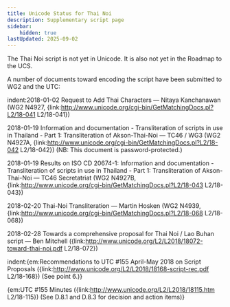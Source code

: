 ```yaml
---
title: Unicode Status for Thai Noi
description: Supplementary script page
sidebar:
    hidden: true
lastUpdated: 2025-09-02
---
```


The Thai Noi script is not yet in Unicode. It is also not yet in the Roadmap to the UCS.

[comment]: # (end of intro)

[comment]: # (start of blocks)



[comment]: # (end of blocks)

[comment]: # (start of chars)



[comment]: # (end of chars)

[comment]: # (start of rest)

A number of documents toward encoding the script have been submitted to WG2 and the UTC:

indent:2018-01-02 Request to Add Thai Characters — Nitaya Kanchanawan (WG2 N4927, {link:http://www.unicode.org/cgi-bin/GetMatchingDocs.pl?L2/18-041 L2/18-041})

2018-01-19 Information and documentation - Transliteration of scripts in use in Thailand - Part 1: Transliteration of Akson-Thai-Noi — TC46 / WG3 (WG2 N4927A, {link:http://www.unicode.org/cgi-bin/GetMatchingDocs.pl?L2/18-042 L2/18-042}) (NB: This document is password-protected.)

2018-01-19 Results on ISO CD 20674-1: Information and documentation - Transliteration of scripts in use in Thailand - Part 1: Transliteration of Akson-Thai-Noi — TC46 Secretatriat (WG2 N4927B, {link:http://www.unicode.org/cgi-bin/GetMatchingDocs.pl?L2/18-043 L2/18-043})

2018-02-20 Thai-Noi Transliteration — Martin Hosken (WG2 N4939, {link:http://www.unicode.org/cgi-bin/GetMatchingDocs.pl?L2/18-068 L2/18-068})

2018-02-28 Towards a comprehensive proposal for Thai Noi / Lao Buhan script — Ben Mitchell ({link:http://www.unicode.org/L2/L2018/18072-toward-thai-noi.pdf L2/18-072})

indent:{em:Recommendations to UTC #155 April-May 2018 on Script Proposals ({link:http://www.unicode.org/L2/L2018/18168-script-rec.pdf L2/18-168}) (See point 6.)}

{em:UTC #155 Minutes ({link:http://www.unicode.org/L2/L2018/18115.htm L2/18-115}) (See D.8.1 and D.8.3 for decision and action items)}
